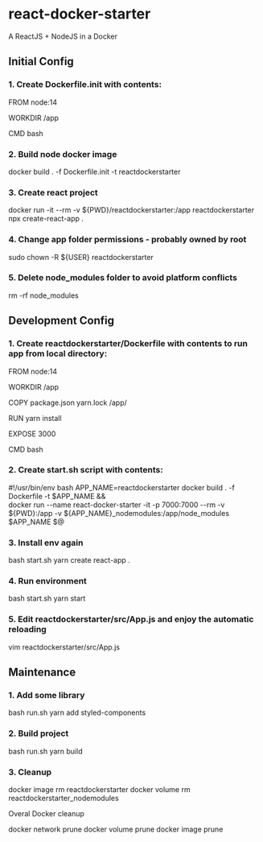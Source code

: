 # react-docker-starter
A ReactJS + NodeJS in a Docker


## Initial Config

### 1. Create Dockerfile.init with contents:

FROM node:14

WORKDIR /app

CMD bash

### 2. Build node docker image

docker build . -f Dockerfile.init -t reactdockerstarter

### 3. Create react project

docker run -it --rm -v ${PWD}/reactdockerstarter:/app reactdockerstarter npx create-react-app .

### 4. Change app folder permissions - probably owned by root

sudo chown -R ${USER} reactdockerstarter

### 5. Delete node_modules folder to avoid platform conflicts

rm -rf node_modules


## Development Config

### 1. Create reactdockerstarter/Dockerfile with contents to run app from local directory:

FROM node:14

WORKDIR /app

COPY package.json yarn.lock /app/

RUN yarn install

EXPOSE 3000

CMD bash

### 2. Create start.sh script with contents:

\#!/usr/bin/env bash
APP_NAME=reactdockerstarter
docker build . -f Dockerfile -t $APP_NAME && \
docker run --name react-docker-starter -it -p 7000:7000 --rm -v ${PWD}:/app -v ${APP_NAME}_nodemodules:/app/node_modules $APP_NAME $@

### 3. Install env again

bash start.sh yarn create react-app .

### 4. Run environment

bash start.sh yarn start

### 5. Edit reactdockerstarter/src/App.js and enjoy the automatic reloading

vim reactdockerstarter/src/App.js


## Maintenance

### 1. Add some library

bash run.sh yarn add styled-components

### 2. Build project

bash run.sh yarn build

### 3. Cleanup

docker image rm reactdockerstarter
docker volume rm reactdockerstarter_nodemodules

Overal Docker cleanup

docker network prune
docker volume prune
docker image prune
